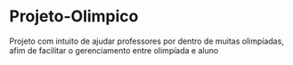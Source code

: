 # Projeto-Olimpico
Projeto com intuito de ajudar professores por dentro de muitas olimpíadas, afim de facilitar o gerenciamento entre olimpíada e aluno

